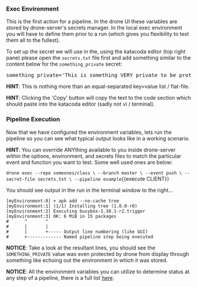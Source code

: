 ### Exec Environment

This is the first action for a pipeline.  In the drone UI these variables are stored by drone-server's secrets manager.  In the local exec environment you will have to define them prior to a run (which gives you flexibility to test them all to the fullest).

To set up the secret we will use in the, using the katacoda editor (top right pane) please open the `secrets.txt` file first and add something similar to the content below for the `something_private` secret:

<pre class="file" data-target="clipboard">
something_private='This is something VERY private to be protected!'
</pre>

**HINT**: This is nothing more than an equal-separated key=value list / flat-file.

**HINT**: Clicking the 'Copy' button will copy the text to the code section which should paste into the katacoda editor (sadly not vi / terminal).

### Pipeline Execution

Now that we have configured the environment variables, lets run the pipeline so you can see what typical output looks like in a working scenario.  

**HINT**: You can override ANYthing available to you inside drone-server within the options, environment, and secrets files to match the particular event and function you want to test.  Some well used ones are below:

`drone exec --repo someones/class \
           --branch master \
           --event push \
           --secret-file secrets.txt \
           --pipeline example`{{execute CLIENT}}

You should see output in the run in the terminal window to the right...

```
[myEnvironment:0] + apk add --no-cache tree
[myEnvironment:1] (1/1) Installing tree (1.8.0-r0)
[myEnvironment:2] Executing busybox-1.30.1-r2.trigger
[myEnvironment:3] OK: 6 MiB in 15 packages
#      ^       ^ 
#      |       | 
#      |       +----- Output line numbering (like GUI)
#      +------------- Named pipeline step being executed
```

**NOTICE**: Take a look at the resultant lines, you should see the `SOMETHING_PRIVATE` value was even protected by drone from display through something like echoing out the environment in which it was stored.

**NOTICE**: All the environment variables you can utilize to determine status at any step of a pipeline, there is a full list [here](https://docker-runner.docs.drone.io/configuration/environment/variables/).
